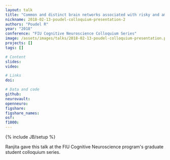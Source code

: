 ```yaml
---
layout: talk
title: "Common and distinct brain networks associated with risky and ambiguous decision making"
nickname: 2018-02-13-poudel-colloquium-presentation-2
authors: "Poudel R"
year: "2018"
conference: "FIU Cognitive Neuroscience Colloquium Series"
image: /assets/images/talks/2018-02-13-poudel-colloquium-presentation.png
projects: []
tags: []

# Content
slides:
video:

# Links
doi:

# Data and code
github:
neurovault:
openneuro:
figshare:
figshare_names:
osf:
f1000:
---
```

{% include JB/setup %}

Ranjita gave this talk at the FIU Cognitive Neuroscience program's graduate
student colloquium series.
